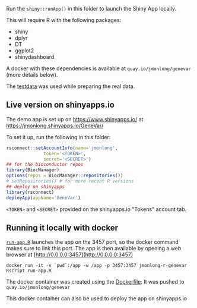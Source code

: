 Run the `shiny::runApp()` in this folder to launch the Shiny App locally.

This will require R with the following packages:
- shiny
- dplyr
- DT
- ggplot2
- shinydashboard

A docker with these dependencies is available at `quay.io/jmonlong/genevar` (more details below).

The [testdata](testdata) was used while preparing the real data.

## Live version on shinyapps.io

The demo app is set up on https://www.shinyapps.io/ at https://jmonlong.shinyapps.io/GeneVar/

To set it up, run the following in this folder:

```r
rsconnect::setAccountInfo(name='jmonlong',
			  token='<TOKEN>',
			  secret='<SECRET>')
## for the bioconductor repos
library(BiocManager)
options(repos = BiocManager::repositories())
# setReposirories() # for more recent R versions
## deploy on shinyapps
library(rsconnect)
deployApp(appName='GeneVar')
```

`<TOKEN>` and `<SECRET>` provided on the shinyapps.io "Tokens" account tab.

## Running it locally with docker

[`run-app.R`](run-app.R) launches the app on the 3457 port, so the docker command makes sure to link this port.
The app is then available by opening a web browser at [http://0.0.0.0:3457](http://0.0.0.0:3457)

```
docker run -it -v `pwd`:/app -w /app -p 3457:3457 jmonlong-r-genevar Rscript run-app.R
```

The docker container was created using the [Dockerfile](Dockerfile).
It was pushed to `quay.io/jmonlong/genevar`

This docker container can also be used to deploy the app on shinyapps.io
